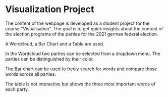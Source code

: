 # Visualization Project

The content of the webpage is developed as a student project for the course "Visualisation". 
The goal is to get quick insights about the content of the election programs of the parties 
for the 2021 german federal election.

A Wordcloud, a Bar Chart and a Table are used. 

In the Wordcloud two parties can be selected from a dropdown menu. The parties can be distinguished
by their color.

The Bar chart can be used to freely search for words and compare those words across all parties.

The table is not interactive but shows the three most important words of each party.